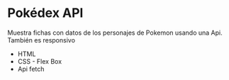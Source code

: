 # Pokédex API
Muestra fichas con datos de los personajes de Pokemon usando una Api.  
También es responsivo
* HTML
* CSS - Flex Box
* Api fetch
